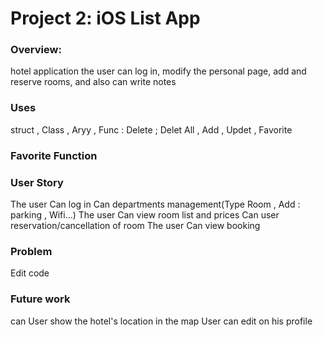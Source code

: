 

# Project 2: iOS List App


### Overview:
 hotel application
 the user can log in, modify the personal page, add and reserve rooms, and also can write notes

### Uses
struct , Class , Aryy , Func : Delete ; Delet All , Add , Updet , Favorite

### Favorite Function



### User Story
The user Can log in
Can departments management(Type Room , Add : parking , Wifi…)
The user Can view room list and prices
Can user reservation/cancellation of room
The user Can view booking


### Problem
Edit code


### Future work
can User show the hotel's location in the map
User can edit on his profile

